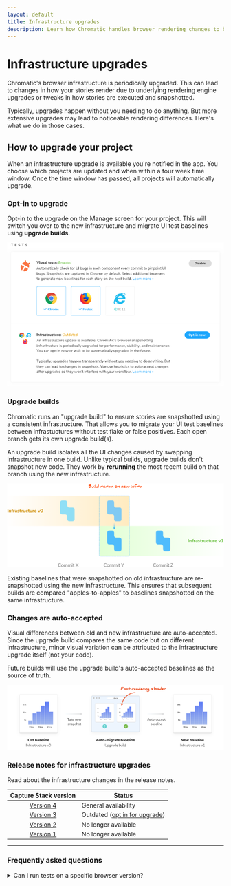 ```yaml
---
layout: default
title: Infrastructure upgrades
description: Learn how Chromatic handles browser rendering changes to be minimally disruptive
---
```


# Infrastructure upgrades

Chromatic's browser infrastructure is periodically upgraded. This can lead to changes in how your stories render due to underlying rendering engine upgrades or tweaks in how stories are executed and snapshotted.

Typically, upgrades happen without you needing to do anything. But more extensive upgrades may lead to noticeable rendering differences. Here's what we do in those cases.

## How to upgrade your project

When an infrastructure upgrade is available you're notified in the app. You choose which projects are updated and when within a four week time window. Once the time window has passed, all projects will automatically upgrade.

### Opt-in to upgrade

Opt-in to the upgrade on the Manage screen for your project. This will switch you over to the new infrastructure and migrate UI test baselines using **upgrade builds**.

![Opt-in to infrastructure upgrade](img/managescreen-infrastructure-upgrade.png)

### Upgrade builds

Chromatic runs an "upgrade build" to ensure stories are snapshotted using a consistent infrastructure. That allows you to migrate your UI test baselines between infrastuctures without test flake or false positives. Each open branch gets its own upgrade build(s).

An upgrade build isolates all the UI changes caused by swapping infrastructure in one build. Unlike typical builds, upgrade builds don't snapshot new code. They work by **rerunning** the most recent build on that branch using the new infrastructure.

![Upgrade builds](img/infrastructure-upgrades-flow.png)

Existing baselines that were snapshotted on old infrastructure are re-snapshotted using the new infrastructure. This ensures that subsequent builds are compared "apples-to-apples" to baselines snapshotted on the same infrastructure.

### Changes are auto-accepted

Visual differences between old and new infrastructure are auto-accepted. Since the upgrade build compares the same code but on different infrastructure, minor visual variation can be attributed to the infrastructure upgrade itself (not your code).

Future builds will use the upgrade build's auto-accepted baselines as the source of truth.

![Auto-accept changes](img/infrastructure-upgrades-auto-accept.png)

### Release notes for infrastructure upgrades

Read about the infrastructure changes in the release notes.

|                Capture Stack version                | Status                                              |
| :-------------------------------------------------: | --------------------------------------------------- |
| [Version 4](infrastructure-release-notes#version-4) | General availability                                |
| [Version 3](infrastructure-release-notes#version-3) | Outdated ([opt in for upgrade](#opt-in-to-upgrade)) |
| [Version 2](infrastructure-release-notes#version-2) | No longer available                                 |
| [Version 1](infrastructure-release-notes#version-1) | No longer available                                 |

---

### Frequently asked questions

<details>
<summary>Can I run tests on a specific browser version?</summary>

Chromatic does not support running tests on specific browser versions.
With each infrastructure upgrade, our goal is to provide you with the latest stable browser versions, enabling a consistently flake-free testing environment while simplifying our infrastructure and customer support.

Read our [documentation](browsers) to learn more about enabling additional browsers.

</details>
